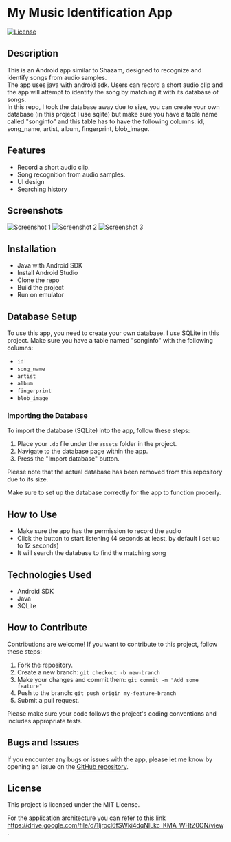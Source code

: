 # My Music Identification App

[![License](https://img.shields.io/badge/license-MIT-blue.svg)](LICENSE)

## Description

This is an Android app similar to Shazam, designed to recognize and identify songs from audio samples.<br> 
The app uses java with android sdk. Users can record a short audio clip and the app will attempt to identify the song by matching it with its database of songs.<br> 
In this repo, I took the database away due to size, you can create your own database (in this project I use sqlite) but make sure you have a table name called "songinfo" and this table has to have the following columns:
id, song_name, artist, album, fingerprint, blob_image.


## Features

- Record a short audio clip.
- Song recognition from audio samples.
- UI design
- Searching history

## Screenshots

![Screenshot 1](screenshots/homepage.png)
![Screenshot 2](screenshots/result.png)
![Screenshot 3](screenshots/history_screenshot.png)

## Installation

- Java with Android SDK
- Install Android Studio
- Clone the repo
- Build the project
- Run on emulator

## Database Setup

To use this app, you need to create your own database. I use SQLite in this project. Make sure you have a table named "songinfo" with the following columns:

- `id`
- `song_name`
- `artist`
- `album`
- `fingerprint`
- `blob_image`

### Importing the Database

To import the database (SQLite) into the app, follow these steps:

1. Place your `.db` file under the `assets` folder in the project.
2. Navigate to the database page within the app.
3. Press the "Import database" button.

Please note that the actual database has been removed from this repository due to its size.

Make sure to set up the database correctly for the app to function properly.

## How to Use

- Make sure the app has the permission to record the audio
- Click the button to start listening (4 seconds at least, by default I set up to 12 seconds)
- It will search the database to find the matching song

## Technologies Used

- Android SDK
- Java
- SQLite

## How to Contribute

Contributions are welcome! If you want to contribute to this project, follow these steps:

1. Fork the repository.
2. Create a new branch: `git checkout -b new-branch`
3. Make your changes and commit them: `git commit -m "Add some feature"`
4. Push to the branch: `git push origin my-feature-branch`
5. Submit a pull request.

Please make sure your code follows the project's coding conventions and includes appropriate tests.

## Bugs and Issues

If you encounter any bugs or issues with the app, please let me know by opening an issue on the [GitHub repository](https://github.com/elwin212/music_recogn/issues).

## License

This project is licensed under the MIT License.

For the application architecture you can refer to this link https://drive.google.com/file/d/1ljrocl6fSWki4dqNILkc_KMA_WHtZ0ON/view.
